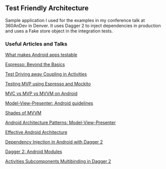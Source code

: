 ## Test Friendly Architecture

Sample application I used for the examples in my conference talk at 360AnDev in
Denver. It uses Dagger 2 to inject dependencies in production and uses a Fake
store object in the integration tests.


### Useful Articles and Talks

[What makes Android apps testable](https://www.philosophicalhacker.com/post/what-makes-android-apps-testable/)

[Espresso: Beyond the Basics](https://news.realm.io/news/mobilization-inaki-villar-espresso-beyond-the-basics/)

[Test Driving away Coupling in Activities](https://www.philosophicalhacker.com/post/test-driving-away-coupling-in-activities/)

[Testing MVP using Espresso and Mockito](https://josiassena.com/testing-mvp-using-espresso-and-mockito/)

[MVC vs MVP vs MVVM on Android](https://news.realm.io/news/eric-maxwell-mvc-mvp-and-mvvm-on-android)

[Model-View-Presenter: Android guidelines](https://medium.com/@cervonefrancesco/model-view-presenter-android-guidelines-94970b430ddf)

[Shades of MVVM](https://www.bignerdranch.com/blog/shades-of-mvvm/)

[Android Architecture Patterns: Model-View-Presenter](https://upday.github.io/blog/model-view-presenter/)

[Effective Android Architecture](https://news.realm.io/news/360andev-richa-khandelwal-effective-android-architecture-patterns-java/)

[Dependency Injection in Android with Dagger 2](https://www.raywenderlich.com/146804/dependency-injection-dagger-2)

[Dagger 2: Android Modules](https://proandroiddev.com/dagger-2-android-modules-e168821cfc57)

[Activities Subcomponents Multibinding in Dagger 2](https://medium.com/azimolabs/activities-subcomponents-multibinding-in-dagger-2-85d6053d6a95)
